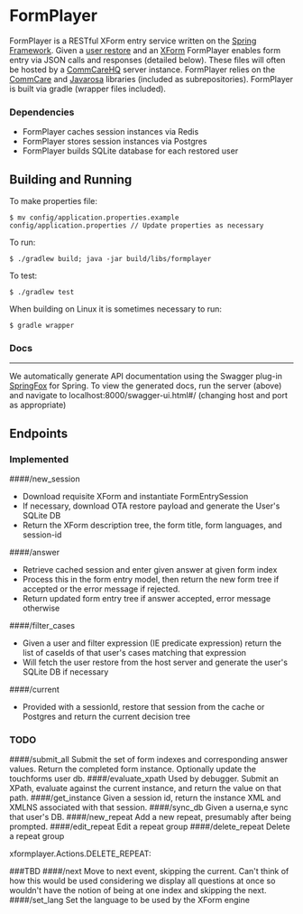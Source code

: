 FormPlayer
===========

FormPlayer is a RESTful XForm entry service written on the [Spring Framework](https://projects.spring.io/spring-framework/).
Given a [user restore](https://confluence.dimagi.com/display/commcarepublic/OTA+Restore+API) and 
an [XForm](http://dimagi.github.io/xform-spec/) FormPlayer enables form entry via JSON calls and responses (detailed below).
These files will often be hosted by a [CommCareHQ](https://www.github.com/dimagi/commcare-hq) server instance. FormPlayer
relies on the [CommCare](https://www.github.com/dimagi/commcare-hq) and [Javarosa](https://www.github.com/dimagi/commcare-hq) 
libraries (included as subrepositories). FormPlayer is built via gradle (wrapper files included). 

### Dependencies
+ FormPlayer caches session instances via Redis
+ FormPlayer stores session instances via Postgres
+ FormPlayer builds SQLite database for each restored user

Building and Running
------------

To make properties file:

    $ mv config/application.properties.example config/application.properties // Update properties as necessary

To run:

    $ ./gradlew build; java -jar build/libs/formplayer

To test:

    $ ./gradlew test
    
When building on Linux it is sometimes necessary to run:

    $ gradle wrapper
    
### Docs
____________

We automatically generate API documentation using the Swagger plug-in [SpringFox](https://github.com/springfox/springfox)
for Spring. To view the generated docs, run the server (above) and navigate to localhost:8000/swagger-ui.html#/ (changing
host and port as appropriate)

Endpoints
------------

### Implemented

####/new_session
+ Download requisite XForm and instantiate FormEntrySession 
+ If necessary, download OTA restore payload and generate the User's SQLite DB
+ Return the XForm description tree, the form title, form languages, and session-id

####/answer
+ Retrieve cached session and enter given answer at given form index
+ Process this in the form entry model, then return the new form tree if accepted or the error message if rejected.
+ Return updated form entry tree if answer accepted, error message otherwise

####/filter_cases
+ Given a user and filter expression (IE predicate expression) return the list of caseIds of that user's cases 
matching that expression
+ Will fetch the user restore from the host server and generate the user's SQLite DB if necessary

####/current
+ Provided with a sessionId, restore that session from the cache or Postgres and return the current decision tree

### TODO

####/submit_all
Submit the set of form indexes and corresponding answer values. Return the completed form instance. Optionally update the touchforms user db. 
####/evaluate_xpath
Used by debugger. Submit an XPath, evaluate against the current instance, and return the value on that path.
####/get_instance
Given a session id, return the instance XML and XMLNS associated with that session.
####/sync_db
Given a userna,e sync that user's DB. 
####/new_repeat
Add a new repeat, presumably after being prompted.
####/edit_repeat
Edit a repeat group
####/delete_repeat
Delete a repeat group
 
xformplayer.Actions.DELETE_REPEAT:

###TBD
####/next
Move to next event, skipping the current. Can't think of how this would be used considering we display all questions at once so wouldn't have the notion of being at one index and skipping the next.
####/set_lang
Set the language to be used by the XForm engine